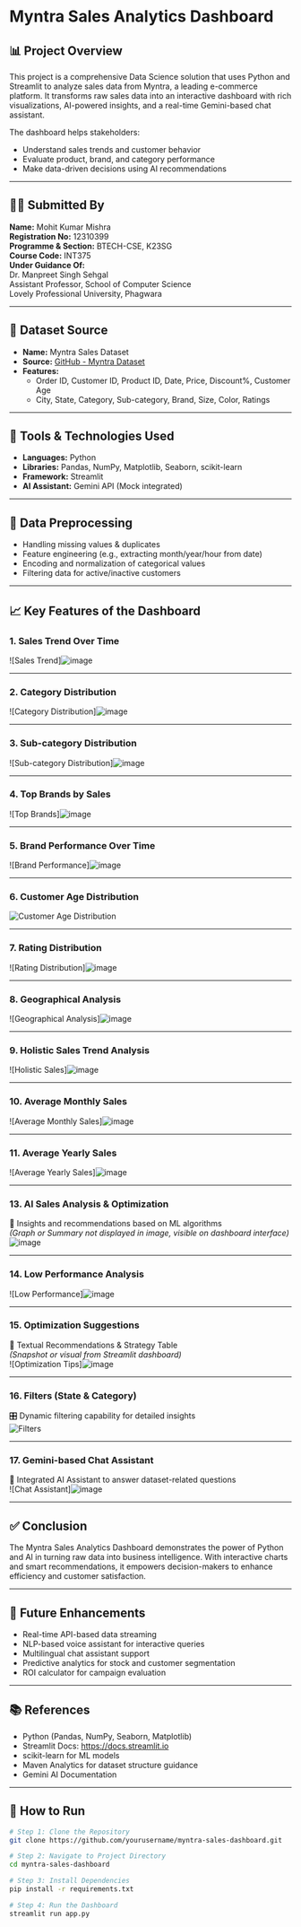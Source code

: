 # Myntra Sales Analytics Dashboard

## 📊 Project Overview
This project is a comprehensive Data Science solution that uses Python and Streamlit to analyze sales data from Myntra, a leading e-commerce platform. It transforms raw sales data into an interactive dashboard with rich visualizations, AI-powered insights, and a real-time Gemini-based chat assistant.

The dashboard helps stakeholders:
- Understand sales trends and customer behavior
- Evaluate product, brand, and category performance
- Make data-driven decisions using AI recommendations

---

## 👨‍💻 Submitted By
**Name:** Mohit Kumar Mishra  
**Registration No:** 12310399  
**Programme & Section:** BTECH-CSE, K23SG  
**Course Code:** INT375  
**Under Guidance Of:**  
Dr. Manpreet Singh Sehgal  
Assistant Professor, School of Computer Science  
Lovely Professional University, Phagwara  

---

## 📁 Dataset Source
- **Name:** Myntra Sales Dataset  
- **Source:** [GitHub - Myntra Dataset](https://github.com/fingertipsDIS/Myntra-Analysis-Power-BI/blob/main/PowerBI%20Dataset%20%26%20Related%20Files/Myntra%20dataset.xlsx)  
- **Features:**  
  - Order ID, Customer ID, Product ID, Date, Price, Discount%, Customer Age  
  - City, State, Category, Sub-category, Brand, Size, Color, Ratings

---

## 🔧 Tools & Technologies Used
- **Languages:** Python  
- **Libraries:** Pandas, NumPy, Matplotlib, Seaborn, scikit-learn  
- **Framework:** Streamlit  
- **AI Assistant:** Gemini API (Mock integrated)  

---

## 🧹 Data Preprocessing
- Handling missing values & duplicates  
- Feature engineering (e.g., extracting month/year/hour from date)  
- Encoding and normalization of categorical values  
- Filtering data for active/inactive customers  

---

## 📈 Key Features of the Dashboard

### 1. Sales Trend Over Time  
![Sales Trend]![image](https://github.com/user-attachments/assets/034e0b01-fc32-4baf-a296-958769d7b39c)


---

### 2. Category Distribution  
![Category Distribution]![image](https://github.com/user-attachments/assets/ec459d2f-c124-49e1-a134-7d78caf0c457)


---

### 3. Sub-category Distribution  
![Sub-category Distribution]![image](https://github.com/user-attachments/assets/e9c6b7bb-f123-47e2-80af-6b894ccf79b7)


---

### 4. Top Brands by Sales  
![Top Brands]![image](https://github.com/user-attachments/assets/ad1d6b86-6b93-47ae-888b-e672b03bcc7f)


---

### 5. Brand Performance Over Time  
![Brand Performance]![image](https://github.com/user-attachments/assets/bcc3adaa-5f57-4a98-9241-bbf43638cbaf)


---

### 6. Customer Age Distribution  
![Customer Age Distribution](images/customer_age_distribution.png)

---

### 7. Rating Distribution  
![Rating Distribution]![image](https://github.com/user-attachments/assets/dadcba9a-d242-46b1-a2cc-7efdf90a0a84)


---

### 8. Geographical Analysis  
![Geographical Analysis]![image](https://github.com/user-attachments/assets/af59d0c2-0eaa-4624-a0f2-14fa0544dc8a)


---

### 9. Holistic Sales Trend Analysis  
![Holistic Sales]![image](https://github.com/user-attachments/assets/2a432757-0fba-417d-9d2e-6adfba41171b)


---
### 10. Average Monthly Sales  
![Average Monthly Sales]![image](https://github.com/user-attachments/assets/e7302394-51d3-48bb-ba13-5330b020d9fe)


---

### 11. Average Yearly Sales  
![Average Yearly Sales]![image](https://github.com/user-attachments/assets/05e0c9ca-279d-41aa-b008-e7b331a27738)


---

### 13. AI Sales Analysis & Optimization  
🤖 Insights and recommendations based on ML algorithms  
_(Graph or Summary not displayed in image, visible on dashboard interface)_
![image](https://github.com/user-attachments/assets/c20edb33-1d09-4333-ac49-4bef78f5a131)

---

### 14. Low Performance Analysis  
![Low Performance]![image](https://github.com/user-attachments/assets/464bfee1-b928-4a4b-a3d2-91214bc3a7bc)


---

### 15. Optimization Suggestions  
📌 Textual Recommendations & Strategy Table  
_(Snapshot or visual from Streamlit dashboard)_  
![Optimization Tips]![image](https://github.com/user-attachments/assets/537dba38-e536-4aca-a8dd-122fece155c5)


---

### 16. Filters (State & Category)
🎛 Dynamic filtering capability for detailed insights  
![Filters](images/filters_section.png)

---

### 17. Gemini-based Chat Assistant  
💬 Integrated AI Assistant to answer dataset-related questions  
![Chat Assistant]![image](https://github.com/user-attachments/assets/2e8cf393-75f0-4f18-8261-c230d7574510)


---

## ✅ Conclusion
The Myntra Sales Analytics Dashboard demonstrates the power of Python and AI in turning raw data into business intelligence. With interactive charts and smart recommendations, it empowers decision-makers to enhance efficiency and customer satisfaction.

---

## 🚀 Future Enhancements
- Real-time API-based data streaming  
- NLP-based voice assistant for interactive queries  
- Multilingual chat assistant support  
- Predictive analytics for stock and customer segmentation  
- ROI calculator for campaign evaluation

---

## 📚 References
- Python (Pandas, NumPy, Seaborn, Matplotlib)  
- Streamlit Docs: https://docs.streamlit.io  
- scikit-learn for ML models  
- Maven Analytics for dataset structure guidance  
- Gemini AI Documentation  

---

## 📌 How to Run

```bash
# Step 1: Clone the Repository
git clone https://github.com/yourusername/myntra-sales-dashboard.git

# Step 2: Navigate to Project Directory
cd myntra-sales-dashboard

# Step 3: Install Dependencies
pip install -r requirements.txt

# Step 4: Run the Dashboard
streamlit run app.py
